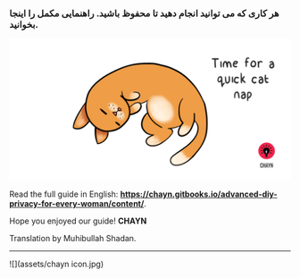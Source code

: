 ### هر کاری که می توانید انجام دهید تا محفوظ باشید. راهنمایی مکمل را اینجا بخوانید.

![](/fa/assets/Cat-nap--medium.gif)


Read the full guide in English: **https://chayn.gitbooks.io/advanced-diy-privacy-for-every-woman/content/**.

Hope you enjoyed our guide!
**CHAYN**

Translation by Muhibullah Shadan.

---
![](assets/chayn icon.jpg)

